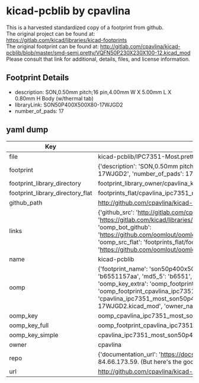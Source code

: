 # kicad-pcblib by cpavlina  
This is a harvested standardized copy of a footprint from github.  
The original project can be found at:  
https://gitlab.com/kicad/libraries/kicad-footprints  
The original footprint can be found at:
http://gitlab.com/cpavlina/kicad-pcblib/blob/master/smd-semi.pretty/VQFN50P230X230X100-12.kicad_mod
Please consult that link for additional, details, files, and license information.  
## Footprint Details
* description: SON,0.50mm pitch;16 pin,4.00mm W X 5.00mm L X 0.80mm H Body (w/thermal tab)  
* libraryLink: SON50P400X500X80-17WJGD2  
* number_of_pads: 17  
## yaml dump  
| Key | Value |  
| --- | --- |  
| file | kicad-pcblib/IPC7351-Most.pretty/SON50P400X500X80-17WJGD2.kicad_mod |  
| footprint | {'description': 'SON,0.50mm pitch;16 pin,4.00mm W X 5.00mm L X 0.80mm H Body (w/thermal tab)', 'libraryLink': 'SON50P400X500X80-17WJGD2', 'number_of_pads': 17} |  
| footprint_library_directory | footprint_library_owner/cpavlina_kicad-pcblib |  
| footprint_library_directory_flat | footprints_flat/cpavlina_ipc7351_most_son50p400x500x80_17wjgd2/working |  
| github_path | http://github.com/cpavlina/kicad-pcblib/blob/master/IPC7351-Most.pretty/SON50P400X500X80-17WJGD2.kicad_mod |  
| links | {'github_src': 'http://gitlab.com/cpavlina/kicad-pcblib/blob/master/smd-semi.pretty/VQFN50P230X230X100-12.kicad_mod', 'github_src_repo': 'https://gitlab.com/kicad/libraries/kicad-footprints', 'oomp_bot': 'footprints/cpavlina_ipc7351_most_son50p400x500x80_17wjgd2/working', 'oomp_bot_github': 'https://github.com/oomlout/oomlout_oomp_footprint_bot/tree/main/footprints/cpavlina_ipc7351_most_son50p400x500x80_17wjgd2/working', 'oomp_src_flat': 'footprints_flat/footprints_flat/cpavlina_ipc7351_most_son50p400x500x80_17wjgd2/working', 'oomp_src_flat_github': 'https://github.com/oomlout/oomlout_oomp_footprint_src/tree/main/footprints_flat/cpavlina_ipc7351_most_son50p400x500x80_17wjgd2/working'} |  
| name | kicad-pcblib |  
| oomp | {'footprint_name': 'son50p400x500x80_17wjgd2', 'library_name': 'ipc7351_most', 'md5': 'b6551157aace1c58cca96c010d26c209', 'md5_10': 'b6551157aa', 'md5_5': 'b6551', 'md5_6': 'b65511', 'oomp_key': 'oomp_cpavlina_ipc7351_most_son50p400x500x80_17wjgd2', 'oomp_key_extra': 'oomp_footprint_cpavlina_ipc7351_most_son50p400x500x80_17wjgd2', 'oomp_key_full': 'oomp_footprint_cpavlina_ipc7351_most_son50p400x500x80_17wjgd2_b65511', 'oomp_key_simple': 'cpavlina_ipc7351_most_son50p400x500x80_17wjgd2', 'original_filename': 'kicad-pcblib/IPC7351-Most.pretty/SON50P400X500X80-17WJGD2.kicad_mod', 'owner_name': 'cpavlina'} |  
| oomp_key | oomp_cpavlina_ipc7351_most_son50p400x500x80_17wjgd2 |  
| oomp_key_full | oomp_footprint_cpavlina_ipc7351_most_son50p400x500x80_17wjgd2 |  
| oomp_key_simple | cpavlina_ipc7351_most_son50p400x500x80_17wjgd2 |  
| owner | cpavlina |  
| repo | {'documentation_url': 'https://docs.github.com/rest/overview/resources-in-the-rest-api#rate-limiting', 'message': "API rate limit exceeded for 84.66.173.59. (But here's the good news: Authenticated requests get a higher rate limit. Check out the documentation for more details.)"} |  
| url | http://github.com/cpavlina/kicad-pcblib |  

